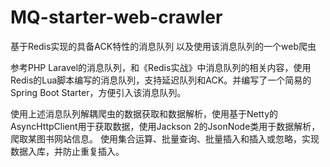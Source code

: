 # MQ-starter-web-crawler
基于Redis实现的具备ACK特性的消息队列 以及使用该消息队列的一个web爬虫

参考PHP Laravel的消息队列，和《Redis实战》中消息队列的相关内容，使用Redis的Lua脚本编写的消息队列，支持延迟队列和ACK。并编写了一个简易的Spring Boot Starter，方便引入该消息队列。

使用上述消息队列解耦爬虫的数据获取和数据解析，使用基于Netty的AsyncHttpClient用于获取数据，使用Jackson 2的JsonNode类用于数据解析，爬取某图书网站信息。
使用集合运算、批量查询、批量插入和插入或忽略，实现数据入库，并防止重复插入。
